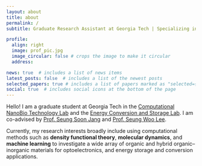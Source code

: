 ```yaml
---
layout: about
title: about
permalink: /
subtitle: Graduate Research Assistant at Georgia Tech | Specializing in <strong>Energy Storage and Conversion Technologies</strong>

profile:
  align: right
  image: prof_pic.jpg
  image_circular: false # crops the image to make it circular
  address: 

news: true  # includes a list of news items
latest_posts: false  # includes a list of the newest posts
selected_papers: true # includes a list of papers marked as "selected={true}"
social: true  # includes social icons at the bottom of the page
---
```


Hello! I am a graduate student at Georgia Tech in the [Computational NanoBio Technology Lab](https://cnbt.mse.gatech.edu) and the [Energy Conversion and Storage Lab](https://escl.gatech.edu). I am co-advised by [Prof. Seung Soon Jang](https://research.gatech.edu/seung-soon-jang) and [Prof. Seung Woo Lee](https://research.gatech.edu/seung-woo-lee).

Currently, my research interests broadly include using computational methods such as <strong>density functional theory</strong>, <strong>molecular dynamics</strong>, and <strong>machine learning</strong> to investigate a wide array of organic and hybrid organic–inorganic materials for optoelectronics, and energy storage and conversion applications.

